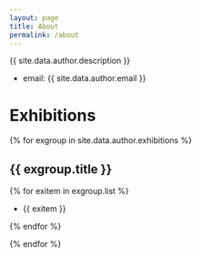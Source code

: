 ```yaml
---
layout: page
title: About
permalink: /about
---
```


{{ site.data.author.description }}

- email: {{ site.data.author.email }}

# Exhibitions

{% for exgroup in site.data.author.exhibitions %}

## {{ exgroup.title }}

{% for exitem in exgroup.list %}

- {{ exitem }}

{% endfor %}

{% endfor %}